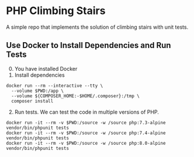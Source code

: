 # PHP Climbing Stairs
A simple repo that implements the solution of climbing stairs with unit tests.

## Use Docker to Install Dependencies and Run Tests
0. You have installed Docker
1. Install dependencies
  ```
  docker run --rm --interactive --tty \
    --volume $PWD:/app \
    --volume ${COMPOSER_HOME:-$HOME/.composer}:/tmp \
    composer install
```
2. Run tests. We can test the code in multiple versions of PHP.
  ```
  docker run -it --rm -v $PWD:/source -w /source php:7.3-alpine vendor/bin/phpunit tests
  docker run -it --rm -v $PWD:/source -w /source php:7.4-alpine vendor/bin/phpunit tests
  docker run -it --rm -v $PWD:/source -w /source php:8.0-alpine vendor/bin/phpunit tests
  ```
